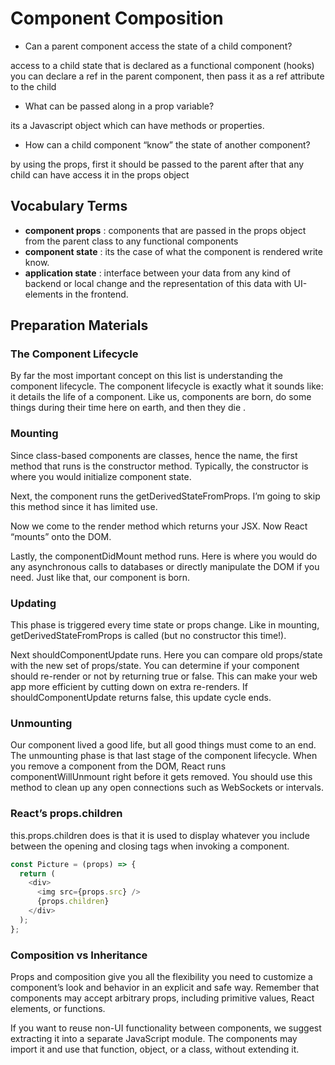 # Component Composition

- Can a parent component access the state of a child component?

access to a child state that is declared as a functional component (hooks) you can declare a ref in the parent component, then pass it as a ref attribute to the child

- What can be passed along in a prop variable?

its a Javascript object which can have methods or properties.

- How can a child component “know” the state of another component?

by using the props, first it should be passed to the parent after that any child can have access it in the props object

## Vocabulary Terms

- **component props** : components that are passed in the props object from the parent class to any functional components
- **component state** : its the case of what the component is rendered write know.
- **application state** : interface between your data from any kind of backend or local change and the representation of this data with UI-elements in the frontend.

## Preparation Materials

### The Component Lifecycle

By far the most important concept on this list is understanding the component lifecycle. The component lifecycle is exactly what it sounds like: it details the life of a component. Like us, components are born, do some things during their time here on earth, and then they die .

### Mounting

Since class-based components are classes, hence the name, the first method that runs is the constructor method. Typically, the constructor is where you would initialize component state.

Next, the component runs the getDerivedStateFromProps. I’m going to skip this method since it has limited use.

Now we come to the render method which returns your JSX. Now React “mounts” onto the DOM.

Lastly, the componentDidMount method runs. Here is where you would do any asynchronous calls to databases or directly manipulate the DOM if you need. Just like that, our component is born.

### Updating

This phase is triggered every time state or props change. Like in mounting, getDerivedStateFromProps is called (but no constructor this time!).

Next shouldComponentUpdate runs. Here you can compare old props/state with the new set of props/state. You can determine if your component should re-render or not by returning true or false. This can make your web app more efficient by cutting down on extra re-renders. If shouldComponentUpdate returns false, this update cycle ends.

### Unmounting

Our component lived a good life, but all good things must come to an end. The unmounting phase is that last stage of the component lifecycle. When you remove a component from the DOM, React runs componentWillUnmount right before it gets removed. You should use this method to clean up any open connections such as WebSockets or intervals.

### React’s props.children

this.props.children does is that it is used to display whatever you include between the opening and closing tags when invoking a component.

```javascript
const Picture = (props) => {
  return (
    <div>
      <img src={props.src} />
      {props.children}
    </div>
  );
};
```

### Composition vs Inheritance

Props and composition give you all the flexibility you need to customize a component’s look and behavior in an explicit and safe way. Remember that components may accept arbitrary props, including primitive values, React elements, or functions.

If you want to reuse non-UI functionality between components, we suggest extracting it into a separate JavaScript module. The components may import it and use that function, object, or a class, without extending it.
